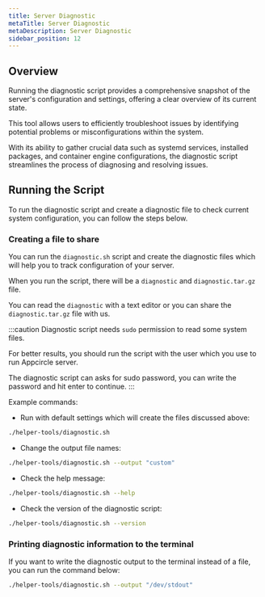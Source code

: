 ```yaml
---
title: Server Diagnostic
metaTitle: Server Diagnostic
metaDescription: Server Diagnostic
sidebar_position: 12
---
```


## Overview

Running the diagnostic script provides a comprehensive snapshot of the server's configuration and settings, offering a clear overview of its current state.

This tool allows users to efficiently troubleshoot issues by identifying potential problems or misconfigurations within the system.

With its ability to gather crucial data such as systemd services, installed packages, and container engine configurations, the diagnostic script streamlines the process of diagnosing and resolving issues.

## Running the Script

To run the diagnostic script and create a diagnostic file to check current system configuration, you can follow the steps below.

### Creating a file to share

You can run the `diagnostic.sh` script and create the diagnostic files which will help you to track configuration of your server.

When you run the script, there will be a `diagnostic` and `diagnostic.tar.gz` file.

You can read the `diagnostic` with a text editor or you can share the `diagnostic.tar.gz` file with us.

:::caution
Diagnostic script needs `sudo` permission to read some system files.

For better results, you should run the script with the user which you use to run Appcircle server.

The diagnostic script can asks for sudo password, you can write the password and hit enter to continue.
:::

Example commands:

- Run with default settings which will create the files discussed above:

```bash
./helper-tools/diagnostic.sh
```

- Change the output file names:

```bash
./helper-tools/diagnostic.sh --output "custom"
```

- Check the help message:

```bash
./helper-tools/diagnostic.sh --help
```

- Check the version of the diagnostic script:

```bash
./helper-tools/diagnostic.sh --version
```

### Printing diagnostic information to the terminal

If you want to write the diagnostic output to the terminal instead of a file, you can run the command below:

```bash
./helper-tools/diagnostic.sh --output "/dev/stdout"
```
